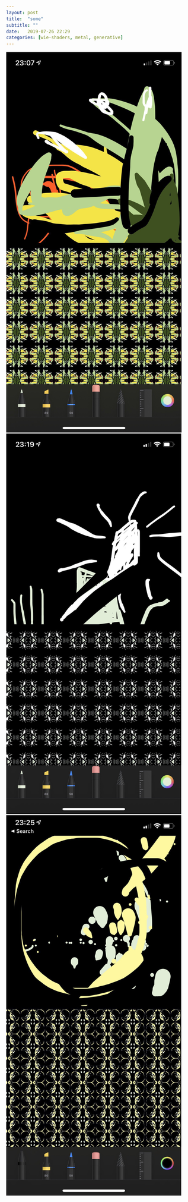```yaml
---
layout: post
title:  "some"
subtitle: ""
date:   2019-07-26 22:29
categories: [wie-shaders, metal, generative]
---
```

![](/assets/afd4bd8e7a.jpg)
![](/assets/8e29293c2e.jpg)
![](/assets/6c86846d69.jpg)